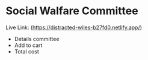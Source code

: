 # Social Walfare Committee
Live Link: (https://distracted-wiles-b27fd0.netlify.app/)
* Details committee
* Add to cart
* Total cost
